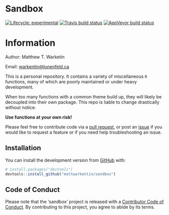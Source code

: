 Sandbox
================

<!-- badges: start -->

[![Lifecycle:
experimental](https://img.shields.io/badge/lifecycle-experimental-orange.svg)](https://www.tidyverse.org/lifecycle/#experimental)
[![Travis build
status](https://travis-ci.com/mattwarkentin/sandbox.svg?branch=master)](https://travis-ci.com/mattwarkentin/sandbox)
[![AppVeyor build
status](https://ci.appveyor.com/api/projects/status/github/mattwarkentin/sandbox?branch=master&svg=true)](https://ci.appveyor.com/project/mattwarkentin/sandbox)
<!-- badges: end -->

# Information

Author: Matthew T. Warketin

Email: <warkentin@lunenfeld.ca>

This is a personal repository. It contains a variety of miscellaneous
`R` functions, many of which are poorly maintained or under heavy
development.

When too many functions with a common theme build up, they will likely
be decoupled into their own package. This repo is liable to change
drastically without notice.

**Use functions at your own risk\!**

Please feel free to contribute code via a [pull
request](https://github.com/mattwarkentin/sandbox/pulls), or post an
[issue](https://github.com/mattwarkentin/sandbox/issues) if you would
like to request a feature or if you need help troubleshooting an issue.

## Installation

You can install the development version from
[GitHub](https://github.com/) with:

``` r
# install.packages("devtools")
devtools::install_github("mattwarkentin/sandbox")
```

## Code of Conduct

Please note that the ‘sandbox’ project is released with a [Contributor
Code of Conduct](CODE_OF_CONDUCT.md). By contributing to this project,
you agree to abide by its terms.
